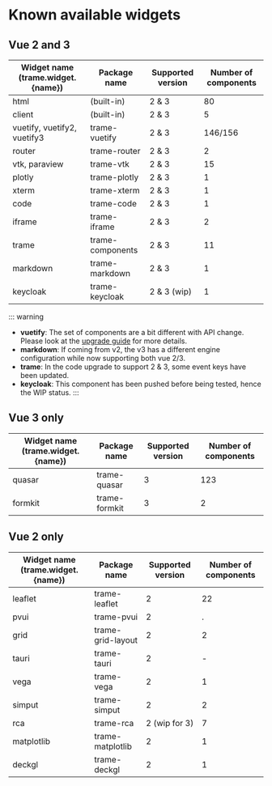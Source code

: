 # Known available widgets

## Vue 2 and 3

| Widget name (trame.widget.{name}) | Package name | Supported version | Number of components |
| --- | --- | --- | --- |
| html | (built-in) | 2 & 3 | 80 |
| client | (built-in) | 2 & 3 | 5 |
| vuetify, vuetify2, vuetify3 | trame-vuetify | 2 & 3 | 146/156 |
| router | trame-router | 2 & 3 | 2 |
| vtk, paraview | trame-vtk | 2 & 3 | 15 |
| plotly | trame-plotly | 2 & 3 | 1 |
| xterm | trame-xterm | 2 & 3 | 1 |
| code | trame-code | 2 & 3 | 1 |
| iframe | trame-iframe | 2 & 3 | 2 |
| trame | trame-components | 2 & 3 | 11 |
| markdown | trame-markdown | 2 & 3 | 1 |
| keycloak | trame-keycloak | 2 & 3 (wip) | 1 |

::: warning
- **vuetify**: The set of components are a bit different with API change. Please look at the [upgrade guide](https://vuetifyjs.com/en/getting-started/upgrade-guide/) for more details.
- **markdown**: If coming from v2, the v3 has a different engine configuration while now supporting both vue 2/3.
- **trame**: In the code upgrade to support 2 & 3, some event keys have been updated. 
- **keycloak**: This component has been pushed before being tested, hence the WIP status.
:::

## Vue 3 only

| Widget name (trame.widget.{name}) | Package name | Supported version | Number of components |
| --- | --- | --- | --- |
| quasar | trame-quasar | 3 | 123 |
| formkit | trame-formkit | 3 | 2 |

## Vue 2 only

| Widget name (trame.widget.{name}) | Package name | Supported version | Number of components |
| --- | --- | --- | --- |
| leaflet | trame-leaflet | 2 | 22 |
| pvui | trame-pvui | 2 | . |
| grid | trame-grid-layout | 2 | 2 |
| tauri | trame-tauri | 2 | - |
| vega | trame-vega | 2 | 1 |
| simput | trame-simput | 2 | 2 |
| rca | trame-rca | 2 (wip for 3) | 7 |
| matplotlib | trame-matplotlib | 2 | 1 |
| deckgl | trame-deckgl | 2 | 1 |
